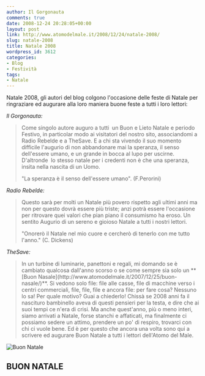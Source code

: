 ```yaml
---
author: Il Gorgonauta
comments: true
date: 2008-12-24 20:28:05+00:00
layout: post
link: http://www.atomodelmale.it/2008/12/24/natale-2008/
slug: natale-2008
title: Natale 2008
wordpress_id: 3612
categories:
- Blog
- Festività
tags:
- Natale
---
```


Natale 2008, gli autori del blog colgono l'occasione delle feste di Natale per ringraziare ed augurare alla loro maniera buone feste a tutti i loro lettori:

_Il Gorgonauta:_


<blockquote>Come singolo autore auguro a tutti  un Buon e Lieto Natale e periodo Festivo, in particolar modo ai visitatori del nostro sito, associandomi a Radio Rebelde e a TheSave. E a chi sta vivendo il suo momento difficile l'augurio di non abbandonare mai la speranza, il senso dell'essere umano, e un grande in bocca al lupo per uscirne. D'altronde  lo stesso natale per i credenti non è che una speranza, insita nella nascita di un Uomo.

"La speranza è il senso dell'essere umano".
(F.Perorini)</blockquote>


_Radio Rebelde:_


<blockquote>Questo sarà per molti un Natale più povero rispetto agli ultimi anni ma non per questo dovrà essere più triste; anzi potrà essere l'occasione per ritrovare quei valori che pian piano il consumismo ha eroso. Un sentito Augurio di un sereno e gioioso Natale a tutti i nostri lettori.

"Onorerò il Natale nel mio cuore e cercherò di tenerlo con me tutto l'anno."
(C. Dickens)</blockquote>


_TheSave:_


<blockquote>In un turbine di luminarie, panettoni e regali, mi domando se è cambiato qualcosa dall'anno scorso o se come sempre sia solo un **[Buon Nasale](http://www.atomodelmale.it/2007/12/25/buon-nasale/)**.
Si vedono solo file: file alle casse, file di macchine verso i centri commerciali, file, file, file e ancora file: per fare cosa? Nessuno lo sa! Per quale motivo? Guai a chiederlo!
Chissà se 2008 anni fa il nascituro bambinello aveva di questi pensieri per la testa, e dire che ai suoi tempi ce n'era di crisi.
Ma anche quest'anno, più o meno interi, siamo arrivati a Natale, forse stanchi e affaticati, ma finalmente ci possiamo sedere un attimo, prendere un po' di respiro, trovarci con chi ci vuole bene.
Ed è per questo che ancora una volta sono qui a scrivere ed augurare Buon Natale a tutti i lettori dell'Atomo del Male.</blockquote>




![Buon Natale](http://www.atomodelmale.it/wp-content/uploads/2008/10/buon-natale.png)





## BUON NATALE
